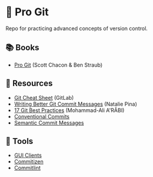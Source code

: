 # :octopus: Pro Git

Repo for practicing advanced concepts of version control.

## :books: Books

- [Pro Git](https://git-scm.com/book/en/v2) (Scott Chacon & Ben Straub)

## 📑 Resources

- [Git Cheat Sheet](https://about.gitlab.com/images/press/git-cheat-sheet.pdf) (GitLab)
- [Writing Better Git Commit Messages](https://www.freecodecamp.org/news/how-to-write-better-git-commit-messages/) (Natalie Pina)
- [17 Git Best Practices](https://itnext.io/17-git-best-practices-1988c7306e6b) (Mohammad-Ali A'RÂBI)
- [Conventional Commits](https://www.conventionalcommits.org/en/v1.0.0/)
- [Semantic Commit Messages](https://gist.github.com/joshbuchea/6f47e86d2510bce28f8e7f42ae84c716)

## :toolbox: Tools

- [GUI Clients](https://git-scm.com/downloads/guis)
- [Commitizen](https://github.com/commitizen/cz-cli)
- [Commitlint](https://github.com/conventional-changelog/commitlint)

